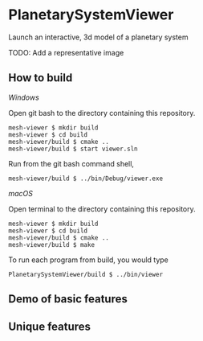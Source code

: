 # PlanetarySystemViewer

Launch an interactive, 3d model of a planetary system

TODO: Add a representative image

## How to build

*Windows*

Open git bash to the directory containing this repository.

```
mesh-viewer $ mkdir build
mesh-viewer $ cd build
mesh-viewer/build $ cmake ..
mesh-viewer/build $ start viewer.sln
```

Run from the git bash command shell, 

```
mesh-viewer/build $ ../bin/Debug/viewer.exe
```

*macOS*

Open terminal to the directory containing this repository.

```
mesh-viewer $ mkdir build
mesh-viewer $ cd build
mesh-viewer/build $ cmake ..
mesh-viewer/build $ make
```

To run each program from build, you would type

```
PlanetarySystemViewer/build $ ../bin/viewer
```

## Demo of basic features



## Unique features 
